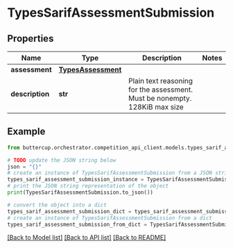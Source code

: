# TypesSarifAssessmentSubmission


## Properties

Name | Type | Description | Notes
------------ | ------------- | ------------- | -------------
**assessment** | [**TypesAssessment**](TypesAssessment.md) |  |
**description** | **str** | Plain text reasoning for the assessment.  Must be nonempty.  128KiB max size |

## Example

```python
from buttercup.orchestrator.competition_api_client.models.types_sarif_assessment_submission import TypesSarifAssessmentSubmission

# TODO update the JSON string below
json = "{}"
# create an instance of TypesSarifAssessmentSubmission from a JSON string
types_sarif_assessment_submission_instance = TypesSarifAssessmentSubmission.from_json(json)
# print the JSON string representation of the object
print(TypesSarifAssessmentSubmission.to_json())

# convert the object into a dict
types_sarif_assessment_submission_dict = types_sarif_assessment_submission_instance.to_dict()
# create an instance of TypesSarifAssessmentSubmission from a dict
types_sarif_assessment_submission_from_dict = TypesSarifAssessmentSubmission.from_dict(types_sarif_assessment_submission_dict)
```
[[Back to Model list]](../README.md#documentation-for-models) [[Back to API list]](../README.md#documentation-for-api-endpoints) [[Back to README]](../README.md)
